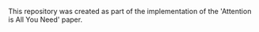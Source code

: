 This repository was created as part of the implementation of the 'Attention is All You Need' paper.
